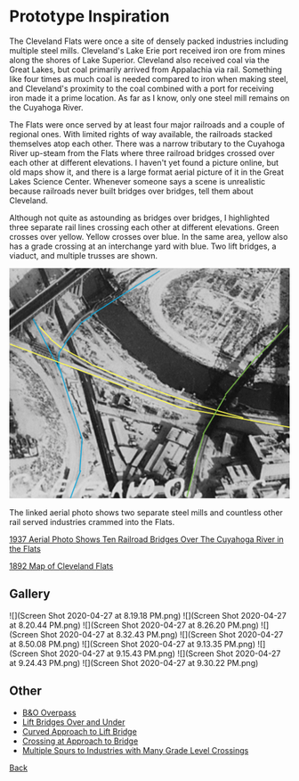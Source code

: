# Prototype Inspiration

The Cleveland Flats were once a site of densely packed industries including multiple steel mills. Cleveland's Lake Erie port received iron ore from mines along the shores of Lake Superior. Cleveland also received coal via the Great Lakes, but coal primarily arrived from Appalachia via rail. Something like four times as much coal is needed compared to iron when making steel, and Cleveland's proximity to the coal combined with a port for receiving iron made it a prime location. As far as I know, only one steel mill remains on the Cuyahoga River.

The Flats were once served by at least four major railroads and a couple of regional ones. With limited rights of way available, the railroads stacked themselves atop each other. There was a narrow tributary to the Cuyahoga River up-steam from the Flats where three railroad bridges crossed over each other at different elevations. I haven't yet found a picture online, but old maps show it, and there is a large format aerial picture of it in the Great Lakes Science Center. Whenever someone says a scene is unrealistic because railroads never built bridges over bridges, tell them about Cleveland.

Although not quite as astounding as bridges over bridges, I highlighted three separate rail lines crossing each other at different elevations. Green crosses over yellow. Yellow crosses over blue. In the same area, yellow also has a grade crossing at an interchange yard with blue. Two lift bridges, a viaduct, and multiple trusses are shown.

![Three railroads crossing each other at different elevations](ThreeElevationsCrossingOverEachOther.png)

The linked aerial photo shows two separate steel mills and countless other rail served industries crammed into the Flats.

[1937 Aerial Photo Shows Ten Railroad Bridges Over The Cuyahoga River in the Flats](https://upload.wikimedia.org/wikipedia/commons/a/a5/Downtown_Cleveland%2C_Ohio%2C_in_winter%2C_from_the_air%2C_12-1937_-_NARA_-_512842.jpg)

[1892 Map of Cleveland Flats](http://www.clevelandmemory.org/iac/graphics/map1.gif)

## Gallery

![](Screen Shot 2020-04-27 at 8.19.18 PM.png)
![](Screen Shot 2020-04-27 at 8.20.44 PM.png)
![](Screen Shot 2020-04-27 at 8.26.20 PM.png)
![](Screen Shot 2020-04-27 at 8.32.43 PM.png)
![](Screen Shot 2020-04-27 at 8.50.08 PM.png)
![](Screen Shot 2020-04-27 at 9.13.35 PM.png)
![](Screen Shot 2020-04-27 at 9.15.43 PM.png)
![](Screen Shot 2020-04-27 at 9.24.43 PM.png)
![](Screen Shot 2020-04-27 at 9.30.22 PM.png)

## Other

- [B&O Overpass](BandO_overFlatsIndustrial.png)
- [Lift Bridges Over and Under](LIftBridgesOverUnder.png)
- [Curved Approach to Lift Bridge](curveToLiftBridge.png)
- [Crossing at Approach to Bridge](levelCrossingAtBridge.png)
- [Multiple Spurs to Industries with Many Grade Level Crossings](industry.png)

[Back](https://nscale4by8.github.io/nscale4x8/)
